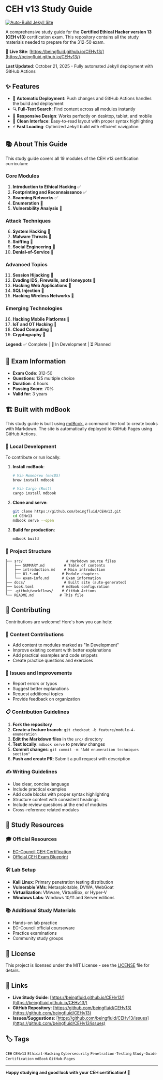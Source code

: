 # CEH v13 Study Guide

[![Auto-Build Jekyll Site](https://github.com/beingfluid/CEHv13/actions/workflows/deploy.yml/badge.svg)](https://github.com/beingfluid/CEHv13/actions/workflows/deploy.yml)

A comprehensive study guide for the **Certified Ethical Hacker version 13 (CEH v13)** certification exam. This repository contains all the study materials needed to prepare for the 312-50 exam.

🔗 **Live Site**: [https://beingfluid.github.io/CEHv13/](https://beingfluid.github.io/CEHv13/)

**Last Updated**: October 21, 2025 - Fully automated Jekyll deployment with GitHub Actions

## ✨ Features

- 🚀 **Automatic Deployment**: Push changes and GitHub Actions handles the build and deployment
- 🔍 **Full-Text Search**: Find content across all modules instantly  
- 📱 **Responsive Design**: Works perfectly on desktop, tablet, and mobile
- 🎨 **Clean Interface**: Easy-to-read layout with proper syntax highlighting
- ⚡ **Fast Loading**: Optimized Jekyll build with efficient navigation

## 📚 About This Guide

This study guide covers all 19 modules of the CEH v13 certification curriculum:

### Core Modules

1. **Introduction to Ethical Hacking** ✅
2. **Footprinting and Reconnaissance** ✅
3. **Scanning Networks** ✅
4. **Enumeration** 🚧
5. **Vulnerability Analysis** 🚧

### Attack Techniques

6. **System Hacking** 🚧
7. **Malware Threats** 🚧
8. **Sniffing** 🚧
9. **Social Engineering** 🚧
10. **Denial-of-Service** 🚧

### Advanced Topics

11. **Session Hijacking** 🚧
12. **Evading IDS, Firewalls, and Honeypots** 🚧
13. **Hacking Web Applications** 🚧
14. **SQL Injection** 🚧
15. **Hacking Wireless Networks** 🚧

### Emerging Technologies

16. **Hacking Mobile Platforms** 🚧
17. **IoT and OT Hacking** 🚧
18. **Cloud Computing** 🚧
19. **Cryptography** 🚧

**Legend**: ✅ Complete | 🚧 In Development | ⏳ Planned

## 🎯 Exam Information

- **Exam Code**: 312-50
- **Questions**: 125 multiple choice
- **Duration**: 4 hours
- **Passing Score**: 70%
- **Valid for**: 3 years

## 🏗️ Built with mdBook

This study guide is built using [mdBook](https://rust-lang.github.io/mdBook/), a command line tool to create books with Markdown. The site is automatically deployed to GitHub Pages using GitHub Actions.

### 🔧 Local Development

To contribute or run locally:

1. **Install mdBook**:

   ```bash
   # Via Homebrew (macOS)
   brew install mdbook

   # Via Cargo (Rust)
   cargo install mdbook
   ```

2. **Clone and serve**:

   ```bash
   git clone https://github.com/beingfluid/CEHv13.git
   cd CEHv13
   mdbook serve --open
   ```

3. **Build for production**:
   ```bash
   mdbook build
   ```

### 📁 Project Structure

```
├── src/                    # Markdown source files
│   ├── SUMMARY.md         # Table of contents
│   ├── introduction.md    # Main introduction
│   ├── 01-*.md           # Module chapters
│   └── exam-info.md      # Exam information
├── docs/                  # Built site (auto-generated)
├── book.toml             # mdBook configuration
├── .github/workflows/    # GitHub Actions
└── README.md            # This file
```

## 🤝 Contributing

Contributions are welcome! Here's how you can help:

### 📝 Content Contributions

- Add content to modules marked as "In Development"
- Improve existing content with better explanations
- Add practical examples and code snippets
- Create practice questions and exercises

### 🐛 Issues and Improvements

- Report errors or typos
- Suggest better explanations
- Request additional topics
- Provide feedback on organization

### 📋 Contribution Guidelines

1. **Fork the repository**
2. **Create a feature branch**: `git checkout -b feature/module-4-enumeration`
3. **Edit the Markdown files** in the `src/` directory
4. **Test locally**: `mdbook serve` to preview changes
5. **Commit changes**: `git commit -m "Add enumeration techniques section"`
6. **Push and create PR**: Submit a pull request with description

### ✍️ Writing Guidelines

- Use clear, concise language
- Include practical examples
- Add code blocks with proper syntax highlighting
- Structure content with consistent headings
- Include review questions at the end of modules
- Cross-reference related modules

## 📖 Study Resources

### 🎓 Official Resources

- [EC-Council CEH Certification](https://www.eccouncil.org/programs/certified-ethical-hacker-ceh/)
- [Official CEH Exam Blueprint](https://cert.eccouncil.org/images/doc/CEH-Exam-Blueprint-v3.0.pdf)

### 🛠️ Lab Setup

- **Kali Linux**: Primary penetration testing distribution
- **Vulnerable VMs**: Metasploitable, DVWA, WebGoat
- **Virtualization**: VMware, VirtualBox, or Hyper-V
- **Windows Labs**: Windows 10/11 and Server editions

### 📚 Additional Study Materials

- Hands-on lab practice
- EC-Council official courseware
- Practice examinations
- Community study groups

## 📄 License

This project is licensed under the MIT License - see the [LICENSE](LICENSE) file for details.

## 🔗 Links

- **Live Study Guide**: [https://beingfluid.github.io/CEHv13/](https://beingfluid.github.io/CEHv13/)
- **GitHub Repository**: [https://github.com/beingfluid/CEHv13](https://github.com/beingfluid/CEHv13)
- **Issues/Suggestions**: [https://github.com/beingfluid/CEHv13/issues](https://github.com/beingfluid/CEHv13/issues)

## 🏷️ Tags

`CEH` `CEHv13` `Ethical-Hacking` `Cybersecurity` `Penetration-Testing` `Study-Guide` `Certification` `mdBook` `GitHub-Pages`

---

**Happy studying and good luck with your CEH certification! 🚀**
